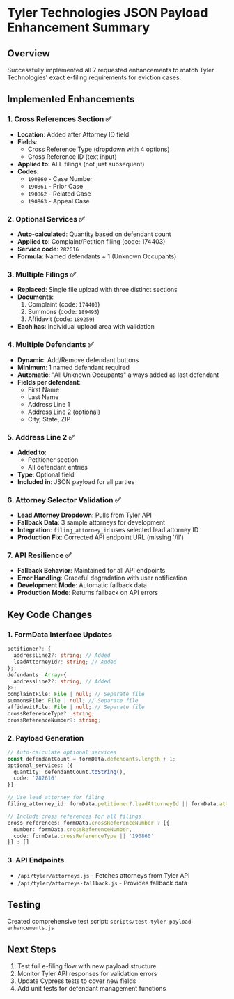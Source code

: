 # Tyler Technologies JSON Payload Enhancement Summary

## Overview
Successfully implemented all 7 requested enhancements to match Tyler Technologies' exact e-filing requirements for eviction cases.

## Implemented Enhancements

### 1. Cross References Section ✅
- **Location**: Added after Attorney ID field
- **Fields**: 
  - Cross Reference Type (dropdown with 4 options)
  - Cross Reference ID (text input)
- **Applied to**: ALL filings (not just subsequent)
- **Codes**:
  - `190860` - Case Number
  - `190861` - Prior Case
  - `190862` - Related Case
  - `190863` - Appeal Case

### 2. Optional Services ✅
- **Auto-calculated**: Quantity based on defendant count
- **Applied to**: Complaint/Petition filing (code: 174403)
- **Service code**: `282616`
- **Formula**: Named defendants + 1 (Unknown Occupants)

### 3. Multiple Filings ✅
- **Replaced**: Single file upload with three distinct sections
- **Documents**:
  1. Complaint (code: `174403`)
  2. Summons (code: `189495`)
  3. Affidavit (code: `189259`)
- **Each has**: Individual upload area with validation

### 4. Multiple Defendants ✅
- **Dynamic**: Add/Remove defendant buttons
- **Minimum**: 1 named defendant required
- **Automatic**: "All Unknown Occupants" always added as last defendant
- **Fields per defendant**:
  - First Name
  - Last Name
  - Address Line 1
  - Address Line 2 (optional)
  - City, State, ZIP

### 5. Address Line 2 ✅
- **Added to**: 
  - Petitioner section
  - All defendant entries
- **Type**: Optional field
- **Included in**: JSON payload for all parties

### 6. Attorney Selector Validation ✅
- **Lead Attorney Dropdown**: Pulls from Tyler API
- **Fallback Data**: 3 sample attorneys for development
- **Integration**: `filing_attorney_id` uses selected lead attorney ID
- **Production Fix**: Corrected API endpoint URL (missing '/il')

### 7. API Resilience ✅
- **Fallback Behavior**: Maintained for all API endpoints
- **Error Handling**: Graceful degradation with user notification
- **Development Mode**: Automatic fallback data
- **Production Mode**: Returns fallback on API errors

## Key Code Changes

### 1. FormData Interface Updates
```typescript
petitioner?: {
  addressLine2?: string; // Added
  leadAttorneyId?: string; // Added
};
defendants: Array<{
  addressLine2?: string; // Added
}>;
complaintFile: File | null; // Separate file
summonsFile: File | null; // Separate file
affidavitFile: File | null; // Separate file
crossReferenceType?: string;
crossReferenceNumber?: string;
```

### 2. Payload Generation
```typescript
// Auto-calculate optional services
const defendantCount = formData.defendants.length + 1;
optional_services: [{
  quantity: defendantCount.toString(),
  code: '282616'
}]

// Use lead attorney for filing
filing_attorney_id: formData.petitioner?.leadAttorneyId || formData.attorneyId

// Include cross references for all filings
cross_references: formData.crossReferenceNumber ? [{
  number: formData.crossReferenceNumber,
  code: formData.crossReferenceType || '190860'
}] : []
```

### 3. API Endpoints
- `/api/tyler/attorneys.js` - Fetches attorneys from Tyler API
- `/api/tyler/attorneys-fallback.js` - Provides fallback data

## Testing
Created comprehensive test script: `scripts/test-tyler-payload-enhancements.js`

## Next Steps
1. Test full e-filing flow with new payload structure
2. Monitor Tyler API responses for validation errors
3. Update Cypress tests to cover new fields
4. Add unit tests for defendant management functions